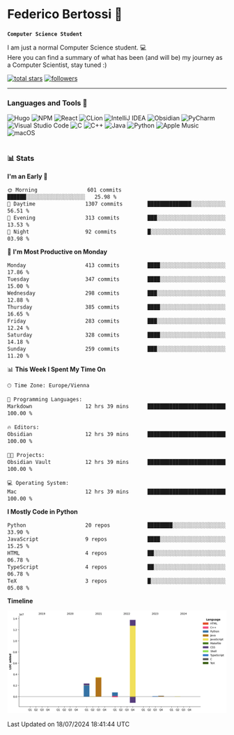 # Federico Bertossi 🚀

**`Computer Science Student`**

[//]: # (Thanks to @ForrestKnight for the inspiration.)

<!-- TODO: Insert a banner image -->

I am just a normal Computer Science student. 💻 </br>
Here you can find a summary of what has been (and will be) my journey as a Computer Scientist, stay tuned :)

   <p>
      <a href="https://github.com/mrBymax?tab=repositories&sort=stargazers">
         <img alt="total stars" title="Total stars on GitHub" src="https://custom-icon-badges.demolab.com/github/stars/mrBymax?color=55960c&style=for-the-badge&labelColor=488207&logo=star"/></a>
<a href="https://github.com/mrBymax?tab=followers">
         <img alt="followers" title="Follow me on Github" src="https://custom-icon-badges.demolab.com/github/followers/mrBymax?color=236ad3&labelColor=1155ba&style=for-the-badge&logo=person-add&label=Follow&logoColor=white"/></a>
   </p>

---

<!-- TODO: Insert a GIF -->
### Languages and Tools 🧰

<!-- TODO: Change it with shields -->
![Hugo](https://img.shields.io/badge/Hugo-black.svg?style=for-the-badge&logo=Hugo)
![NPM](https://img.shields.io/badge/NPM-%23CB3837.svg?style=for-the-badge&logo=npm&logoColor=white)
![React](https://img.shields.io/badge/react-%2320232a.svg?style=for-the-badge&logo=react&logoColor=%2361DAFB)
![CLion](https://img.shields.io/badge/CLion-black?style=for-the-badge&logo=clion&logoColor=white)
![IntelliJ IDEA](https://img.shields.io/badge/IntelliJIDEA-000000.svg?style=for-the-badge&logo=intellij-idea&logoColor=white)
![Obsidian](https://img.shields.io/badge/Obsidian-%23483699.svg?style=for-the-badge&logo=obsidian&logoColor=white)
![PyCharm](https://img.shields.io/badge/pycharm-143?style=for-the-badge&logo=pycharm&logoColor=black&color=black&labelColor=green)
![Visual Studio Code](https://img.shields.io/badge/Visual%20Studio%20Code-0078d7.svg?style=for-the-badge&logo=visual-studio-code&logoColor=white)
![C](https://img.shields.io/badge/c-%2300599C.svg?style=for-the-badge&logo=c&logoColor=white)
![C++](https://img.shields.io/badge/c++-%2300599C.svg?style=for-the-badge&logo=c%2B%2B&logoColor=white)
![Java](https://img.shields.io/badge/java-%23ED8B00.svg?style=for-the-badge&logo=openjdk&logoColor=white)
![Python](https://img.shields.io/badge/python-3670A0?style=for-the-badge&logo=python&logoColor=ffdd54)
![Apple Music](https://img.shields.io/badge/Apple_Music-9933CC?style=for-the-badge&logo=apple-music&logoColor=white)
![macOS](https://img.shields.io/badge/mac%20os-000000?style=for-the-badge&logo=macos&logoColor=F0F0F0)


#

### 📊 Stats

<!-- ![My GitHub stats](https://github-readme-stats.vercel.app/api?username=mrBymax&show_icons=true&theme=dracula) -->


<!--START_SECTION:waka-->
**I'm an Early 🐤** 

```text
🌞 Morning                601 commits         ██████░░░░░░░░░░░░░░░░░░░   25.98 % 
🌆 Daytime                1307 commits        ██████████████░░░░░░░░░░░   56.51 % 
🌃 Evening                313 commits         ███░░░░░░░░░░░░░░░░░░░░░░   13.53 % 
🌙 Night                  92 commits          █░░░░░░░░░░░░░░░░░░░░░░░░   03.98 % 
```
📅 **I'm Most Productive on Monday** 

```text
Monday                   413 commits         ████░░░░░░░░░░░░░░░░░░░░░   17.86 % 
Tuesday                  347 commits         ████░░░░░░░░░░░░░░░░░░░░░   15.00 % 
Wednesday                298 commits         ███░░░░░░░░░░░░░░░░░░░░░░   12.88 % 
Thursday                 385 commits         ████░░░░░░░░░░░░░░░░░░░░░   16.65 % 
Friday                   283 commits         ███░░░░░░░░░░░░░░░░░░░░░░   12.24 % 
Saturday                 328 commits         ████░░░░░░░░░░░░░░░░░░░░░   14.18 % 
Sunday                   259 commits         ███░░░░░░░░░░░░░░░░░░░░░░   11.20 % 
```


📊 **This Week I Spent My Time On** 

```text
🕑︎ Time Zone: Europe/Vienna

💬 Programming Languages: 
Markdown                 12 hrs 39 mins      █████████████████████████   100.00 % 

🔥 Editors: 
Obsidian                 12 hrs 39 mins      █████████████████████████   100.00 % 

🐱‍💻 Projects: 
Obsidian Vault           12 hrs 39 mins      █████████████████████████   100.00 % 

💻 Operating System: 
Mac                      12 hrs 39 mins      █████████████████████████   100.00 % 
```

**I Mostly Code in Python** 

```text
Python                   20 repos            ████████░░░░░░░░░░░░░░░░░   33.90 % 
JavaScript               9 repos             ████░░░░░░░░░░░░░░░░░░░░░   15.25 % 
HTML                     4 repos             ██░░░░░░░░░░░░░░░░░░░░░░░   06.78 % 
TypeScript               4 repos             ██░░░░░░░░░░░░░░░░░░░░░░░   06.78 % 
TeX                      3 repos             █░░░░░░░░░░░░░░░░░░░░░░░░   05.08 % 
```



**Timeline**

![Lines of Code chart](https://raw.githubusercontent.com/mrBymax/mrBymax/main/assets/bar_graph.png)


 Last Updated on 18/07/2024 18:41:44 UTC
<!--END_SECTION:waka-->


[linkedin]: https://linkedin.com/federico-bertossi
[website]:  https://www.federicobertossi.com

</details>
